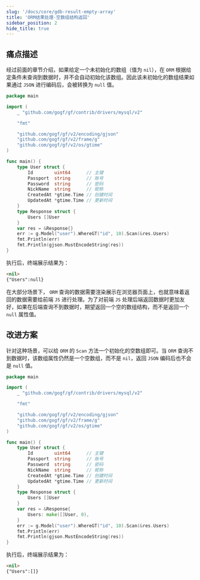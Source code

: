 ```yaml
---
slug: '/docs/core/gdb-result-empty-array'
title: 'ORM结果处理-空数组结构返回'
sidebar_position: 2
hide_title: true
---
```


## 痛点描述

经过前面的章节介绍，如果给定一个未初始化的数组（值为 `nil`），在 `ORM` 根据给定条件未查询到数据时，并不会自动初始化该数组。因此该未初始化的数组结果如果通过 `JSON` 进行编码后，会被转换为 `null` 值。

```go
package main

import (
    _ "github.com/gogf/gf/contrib/drivers/mysql/v2"

    "fmt"

    "github.com/gogf/gf/v2/encoding/gjson"
    "github.com/gogf/gf/v2/frame/g"
    "github.com/gogf/gf/v2/os/gtime"
)

func main() {
    type User struct {
        Id        uint64      // 主键
        Passport  string      // 账号
        Password  string      // 密码
        NickName  string      // 昵称
        CreatedAt *gtime.Time // 创建时间
        UpdatedAt *gtime.Time // 更新时间
    }
    type Response struct {
        Users []User
    }
    var res = &Response{}
    err := g.Model("user").WhereGT("id", 10).Scan(&res.Users)
    fmt.Println(err)
    fmt.Println(gjson.MustEncodeString(res))
}
```

执行后，终端展示结果为：

```html
<nil>
{"Users":null}
```

在大部分场景下， `ORM` 查询的数据需要渲染展示在浏览器页面上，也就意味着返回的数据需要给前端 `JS` 进行处理。为了对前端 `JS` 处理后端返回数据时更加友好，如果在后端查询不到数据时，期望返回一个空的数组结构，而不是返回一个 `null` 属性值。

## 改进方案

针对这种场景，可以给 `ORM` 的 `Scan` 方法一个初始化的空数组即可。当 `ORM` 查询不到数据时，该数组属性仍然是一个空数组，而不是 `nil`，返回 `JSON` 编码后也不会是 `null` 值。

```go
package main

import (
    _ "github.com/gogf/gf/contrib/drivers/mysql/v2"

    "fmt"

    "github.com/gogf/gf/v2/encoding/gjson"
    "github.com/gogf/gf/v2/frame/g"
    "github.com/gogf/gf/v2/os/gtime"
)

func main() {
    type User struct {
        Id        uint64      // 主键
        Passport  string      // 账号
        Password  string      // 密码
        NickName  string      // 昵称
        CreatedAt *gtime.Time // 创建时间
        UpdatedAt *gtime.Time // 更新时间
    }
    type Response struct {
        Users []User
    }
    var res = &Response{
        Users: make([]User, 0),
    }
    err := g.Model("user").WhereGT("id", 10).Scan(&res.Users)
    fmt.Println(err)
    fmt.Println(gjson.MustEncodeString(res))
}
```

执行后，终端展示结果为：

```html
<nil>
{"Users":[]}
```